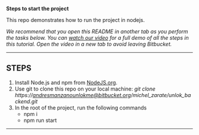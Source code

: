 **Steps to start the project**

This repo demonstrates how to run the project in nodejs.

*We recommend that you open this README in another tab as you perform the tasks below. You can [watch our video](https://youtu.be/0ocf7u76WSo) for a full demo of all the steps in this tutorial. Open the video in a new tab to avoid leaving Bitbucket.*

---

## STEPS
1. Install Node.js and npm from [NodeJS.org](https://nodejs.org/en/).
2. Use git to clone this repo on your local machine:
*git clone https://andresmanzanounlokme@bitbucket.org/michel_zarate/unlok_backend.git* 
3. In the root of the project, run the following commands
    - npm i
    - npm run start

---
